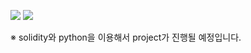 <a href="" target="_blank"><img src="https://img.shields.io/badge/Solidity-FFFFFF?style=?style=plastic&logo=solidity&logoColor=363636"/></a>
<a href="" target="_blank"><img src="https://img.shields.io/badge/Python-FFFFFF?style=?style=plastic&logo=python&logoColor=3776AB"/></a>

※ solidity와 python을 이용해서 project가 진행될 예정입니다.
